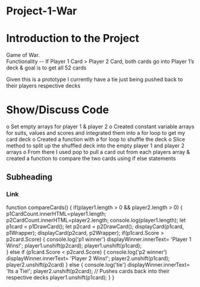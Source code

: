 # Project-1-War

# Introduction to the Project
Game of War. \
Functionality -- If Player 1 Card > Player 2 Card, both cards go into Player 1’s deck & goal is to get all 52 cards

Given this is a prototype I currently have a tie just being pushed back to their players respective decks 

# Show/Discuss Code
o	Set empty arrays for player 1 & player 2
o	Created constant variable arrays for suits, values and scores and integrated them into a for loop to get my card deck
o	Created a function with a for loop to shuffle the deck
o	Slice method to split up the shuffled deck into the empty player 1 and player 2 arrays
o	From there I used pop to pull a card out from each players array & created a function to compare the two cards using if else statements

## Subheading

### Link

function compareCards() {
    if(player1.length > 0 && player2.length > 0) {
        p1CardCount.innerHTML=player1.length;
        p2CardCount.innerHTML=player2.length;
        console.log(player1.length);
        let p1card = p1DrawCard();
        let p2card = p2DrawCard();
        displayCard(p1card, p1Wrapper);
        displayCard(p2card, p2Wrapper);
        if(p1card.Score > p2card.Score) {
            console.log('p1 winner')
            displayWinner.innerText= 'Player 1 Wins!';
            player1.unshift(p2card); 
            player1.unshift(p1card);  
        } else if (p1card.Score < p2card.Score) {
            console.log('p2 winner')
            displayWinner.innerText= 'Player 2 Wins!';
            player2.unshift(p1card);
            player2.unshift(p2card) 
        } else {
            console.log('tie')
            displayWinner.innerText= 'Its a Tie!';
            player2.unshift(p2card); // Pushes cards back into their respective decks
            player1.unshift(p1card);
        } 
    }

